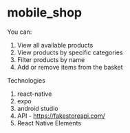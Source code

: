 # mobile_shop

You can:
1) View all available products
2) View products by specific categories
3) Filter products by name
4) Add or remove items from the basket

Technologies
1) react-native
2) expo
3) android studio
4) API - https://fakestoreapi.com/
5) React Native Elements
